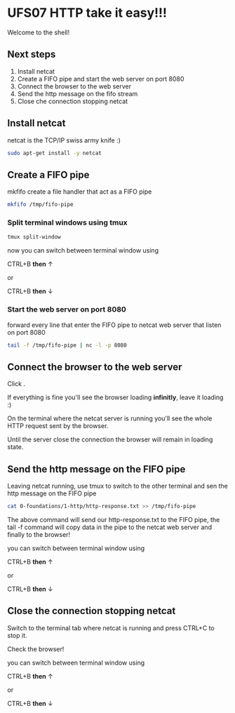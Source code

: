 # UFS07 HTTP take it easy!!!

Welcome to the shell!

## Next steps

1. Install netcat
2. Create a FIFO pipe and start the web server on port 8080
3. Connect the browser to the web server
4. Send the http message on the fifo stream
5. Close che connection stopping netcat

## Install netcat

netcat is the TCP/IP swiss army knife :)

```sh
sudo apt-get install -y netcat
```

## Create a FIFO pipe

mkfifo create a file handler that act as a FIFO pipe

```sh
mkfifo /tmp/fifo-pipe
```
### Split terminal windows using tmux

```sh
tmux split-window
```

now you can switch between terminal window using

CTRL+B __then__ ↑

or

CTRL+B __then__ ↓

### Start the web server on port 8080

forward every line that enter the FIFO pipe to netcat web server that listen on port 8080

```sh
tail -f /tmp/fifo-pipe | nc -l -p 8080
```

## Connect the browser to the web server

Click <walkthrough-web-preview-icon></walkthrough-web-preview-icon>.

If everything is fine you'll see the browser loading __infinitly__, leave it loading :)

On the terminal where the netcat server is running you'll see the whole HTTP request sent by the browser.

<walkthrough-footnote>
Until the server close the connection the browser will remain in loading state.
</walkthrough-footnote>

## Send the http message on the FIFO pipe

Leaving netcat running, use tmux to switch to the other terminal and sen the http message on the FIFO pipe 

```sh
cat 0-foundations/1-http/http-response.txt >> /tmp/fifo-pipe
```

The above command will send our <walkthrough-editor-open-file filePath="cloudshell_open/2021-23.SA.UFS07/0-foundations/1-http/http-response.txt">http-response.txt</walkthrough-editor-open-file> to the FIFO pipe, the tail -f command will copy data in the pipe to the netcat web server and finally to the browser!

<walkthrough-footnote>
you can switch between terminal window using

CTRL+B __then__ ↑

or

CTRL+B __then__ ↓
</walkthrough-footnote>

## Close the connection stopping netcat

Switch to the terminal tab where netcat is running and press CTRL+C to stop it.

Check the browser!

<walkthrough-conclusion-trophy></walkthrough-conclusion-trophy>

<walkthrough-footnote>
you can switch between terminal window using

CTRL+B __then__ ↑

or

CTRL+B __then__ ↓
</walkthrough-footnote>
